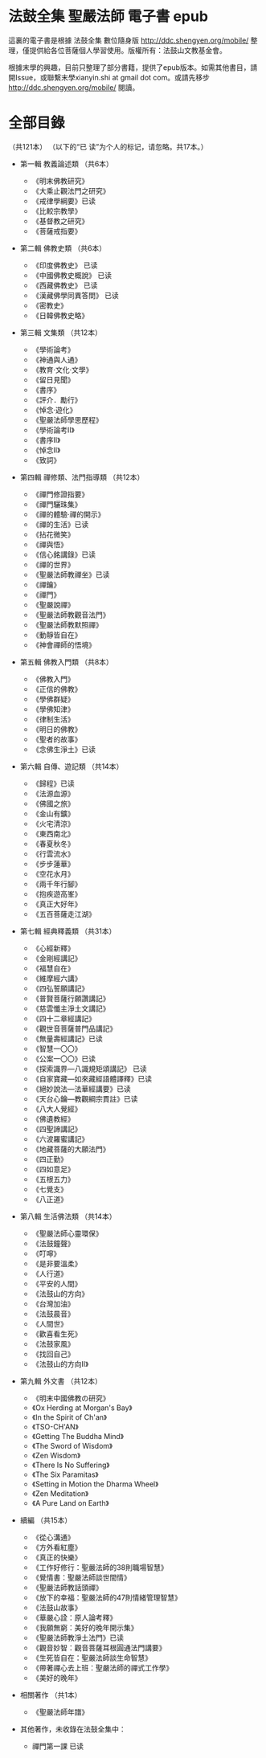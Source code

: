 # 法鼓全集 聖嚴法師 電子書 epub

這裏的電子書是根據 法鼓全集 數位隨身版 http://ddc.shengyen.org/mobile/ 整理，僅提供給各位菩薩個人學習使用。版權所有：法鼓山文教基金會。

根據末學的興趣，目前只整理了部分書籍，提供了epub版本。如需其他書目，請開Issue，或聯繫末學xianyin.shi at gmail dot com。或請先移步 http://ddc.shengyen.org/mobile/ 閱讀。

# 全部目錄
（共121本）
（以下的“已 读”为个人的标记，请忽略。共17本。）

* 第一輯 教義論述類 （共6本）
  * 《明末佛教研究》
  * 《大乘止觀法門之研究》
  * 《戒律學綱要》已读
  * 《比較宗教學》
  * 《基督教之研究》
  * 《菩薩戒指要》
* 第二輯 佛教史類 （共6本）
  * 《印度佛教史》 已读
  * 《中國佛教史概說》 已读
  * 《西藏佛教史》 已读
  * 《漢藏佛學同異答問》 已读
  * 《密教史》
  * 《日韓佛教史略》
* 第三輯 文集類 （共12本）
  * 《學術論考》
  * 《神通與人通》
  * 《教育‧文化‧文學》
  * 《留日見聞》
  * 《書序》
  * 《評介．勵行》
  * 《悼念‧遊化》
  * 《聖嚴法師學思歷程》
  * 《學術論考II》
  * 《書序Ⅱ》
  * 《悼念Ⅱ》
  * 《致詞》
* 第四輯 禪修類、法門指導類 （共12本）
  * 《禪門修證指要》
  * 《禪門驪珠集》
  * 《禪的體驗‧禪的開示》
  * 《禪的生活》已读
  * 《拈花微笑》
  * 《禪與悟》
  * 《信心銘講錄》已读
  * 《禪的世界》
  * 《聖嚴法師教禪坐》已读
  * 《禪鑰》
  * 《禪門》
  * 《聖嚴說禪》
  * 《聖嚴法師教觀音法門》
  * 《聖嚴法師教默照禪》
  * 《動靜皆自在》
  * 《神會禪師的悟境》
* 第五輯 佛教入門類 （共8本）
  * 《佛教入門》
  * 《正信的佛教》
  * 《學佛群疑》
  * 《學佛知津》
  * 《律制生活》
  * 《明日的佛教》
  * 《聖者的故事》
  * 《念佛生淨土》已读
* 第六輯 自傳、遊記類 （共14本）
  * 《歸程》已读
  * 《法源血源》
  * 《佛國之旅》
  * 《金山有鑛》
  * 《火宅清涼》
  * 《東西南北》
  * 《春夏秋冬》
  * 《行雲流水》
  * 《步步蓮華》
  * 《空花水月》
  * 《兩千年行腳》
  * 《抱疾遊高峯》
  * 《真正大好年》
  * 《五百菩薩走江湖》
* 第七輯 經典釋義類 （共31本）
  * 《心經新釋》
  * 《金剛經講記》
  * 《福慧自在》
  * 《維摩經六講》
  * 《四弘誓願講記》
  * 《普賢菩薩行願讚講記》
  * 《慈雲懺主淨土文講記》
  * 《四十二章經講記》
  * 《觀世音菩薩普門品講記》
  * 《無量壽經講記》已读
  * 《智慧一〇〇》
  * 《公案一〇〇》已读
  * 《探索識界—八識規矩頌講記》 已读
  * 《自家寶藏—如來藏經語體譯釋》已读
  * 《絕妙說法—法華經講要》已读
  * 《天台心鑰—教觀綱宗貫註》已读
  * 《八大人覺經》
  * 《佛遺教經》
  * 《四聖諦講記》
  * 《六波羅蜜講記》
  * 《地藏菩薩的大願法門》
  * 《四正勤》
  * 《四如意足》
  * 《五根五力》
  * 《七覺支》
  * 《八正道》
* 第八輯 生活佛法類 （共14本）
  * 《聖嚴法師心靈環保》
  * 《法鼓鐘聲》
  * 《叮嚀》
  * 《是非要溫柔》
  * 《人行道》
  * 《平安的人間》
  * 《法鼓山的方向》
  * 《台灣加油》
  * 《法鼓晨音》
  * 《人間世》
  * 《歡喜看生死》
  * 《法鼓家風》
  * 《找回自己》
  * 《法鼓山的方向Ⅱ》
* 第九輯 外文書 （共12本）
  * 《明末中國佛教の研究》
  * 《Ox Herding at Morgan's Bay》
  * 《In the Spirit of Ch'an》
  * 《TSO-CH'AN》
  * 《Getting The Buddha Mind》
  * 《The Sword of Wisdom》
  * 《Zen Wisdom》
  * 《There Is No Suffering》
  * 《The Six Paramitas》
  * 《Setting in Motion the Dharma Wheel》
  * 《Zen Meditation》
  * 《A Pure Land on Earth》
* 續編 （共15本）
  * 《從心溝通》
  * 《方外看紅塵》
  * 《真正的快樂》
  * 《工作好修行：聖嚴法師的38則職場智慧》
  * 《覺情書：聖嚴法師談世間情》
  * 《聖嚴法師教話頭禪》
  * 《放下的幸福：聖嚴法師的47則情緒管理智慧》
  * 《法鼓山故事》
  * 《華嚴心詮：原人論考釋》
  * 《我願無窮：美好的晚年開示集》
  * 《聖嚴法師教淨土法門》已读
  * 《觀音妙智：觀音菩薩耳根圓通法門講要》
  * 《生死皆自在：聖嚴法師談生命智慧》
  * 《帶著禪心去上班：聖嚴法師的禪式工作學》
  * 《美好的晚年》
* 相關著作 （共1本）
  * 《聖嚴法師年譜》

* 其他著作，未收錄在法鼓全集中：
  * 禪門第一課 已读
  

